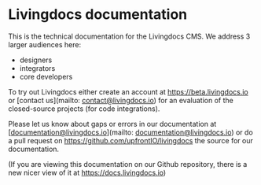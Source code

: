 # Livingdocs documentation


This is the technical documentation for the Livingdocs CMS. We address 3 larger audiences here:
- designers
- integrators
- core developers

To try out Livingdocs either create an account at https://beta.livingdocs.io or [contact us](mailto: contact@livingdocs.io) for an evaluation of the closed-source projects (for code integrations).

Please let us know about gaps or errors in our documentation at [documentation@livingdocs.io](mailto: documentation@livingdocs.io) or do a pull request on https://github.com/upfrontIO/livingdocs the source for our documentation.

(If you are viewing this documentation on our Github repository, there is a new nicer view of it at https://docs.livingdocs.io)
